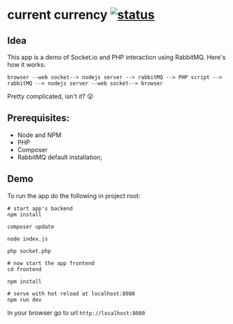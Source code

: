 # current currency [![status](https://img.shields.io/badge/experimental-100%25-619dce.svg)]()

## Idea
This app is a demo of Socket.io and PHP interaction using RabbitMQ.
Here's how it works:

```
browser --web socket--> nodejs server --> rabbitMQ --> PHP script --> rabbitMQ --> nodejs server --web socket--> browser
```

Pretty complicated, isn't it? :astonished:

## Prerequisites:
- Node and NPM
- PHP
- Composer
- RabbitMQ default installation;

## Demo
To run the app do the following in project root:
```
# start app's backend
npm install

composer update

node index.js

php socket.php

# now start the app frontend
cd frontend

npm install

# serve with hot reload at localhost:8080
npm run dev

```

In your browser go to url `http://localhost:8080`
